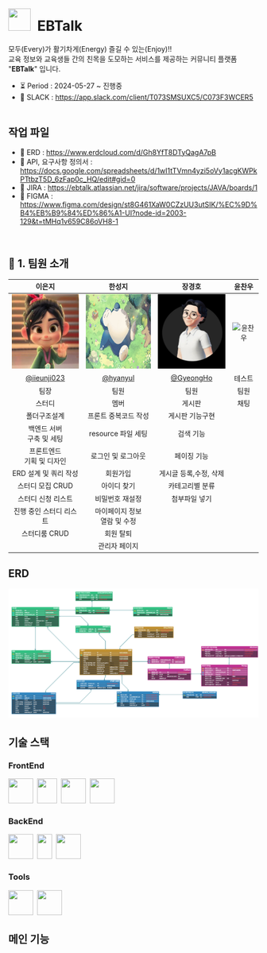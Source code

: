 # <span><img src="https://encrypted-tbn0.gstatic.com/images?q=tbn:ANd9GcSZXXp11_H9PYBr4UozCdKJZrflnJsKzezoOQ&s" width="45" height="45"/></span>&nbsp; EBTalk

모두(Every)가 활기차게(Energy) 즐길 수 있는(Enjoy)!! <br>
교육 정보와 교육생들 간의 친목을 도모하는 서비스를 제공하는 커뮤니티 플랫폼 "**EBTalk**" 입니다.
* ⏳ Period : 2024-05-27 ~ 진행중
* 📑 SLACK : https://app.slack.com/client/T073SMSUXC5/C073F3WCER5
  <br><br>
## 작업 파일
* 📑 ERD : https://www.erdcloud.com/d/Gh8YfT8DTyQagA7pB
* 📑 API, 요구사항 정의서 : https://docs.google.com/spreadsheets/d/1wI1tTVmn4yzi5oVy1acgKWPkPTtbzT5D_6zFap0c_HQ/edit#gid=0
* 📑 JIRA : https://ebtalk.atlassian.net/jira/software/projects/JAVA/boards/1
* 📑 FIGMA : https://www.figma.com/design/st8G461XaW0CZzUU3utSIK/%EC%9D%B4%EB%B9%84%ED%86%A1-UI?node-id=2003-129&t=tMHq1v659C86oVH8-1

<br>

## 📢 1. 팀원 소개

|                                                              이은지                                                               |                                                                                            한성지                                                                                            |                                                                                장경호                                                                                 |    윤찬우     |
|:------------------------------------------------------------------------------------------------------------------------------:|:-----------------------------------------------------------------------------------------------------------------------------------------------------------------------------------------:|:------------------------------------------------------------------------------------------------------------------------------------------------------------------:|:----------:|
 |                                      <span><img src="https://raw.githubusercontent.com/pknu-java-ebtalk/ebtalk-backend-pjt/dev/src/main/resources/static/img/vanellopee.jpg" width="150" height="150"/></span>                                       | <span><img src="https://github.com/pknu-java-ebtalk/ebtalk-backend-pjt/blob/dev/src/main/resources/static/img/%EC%9E%A0%EB%A7%8C%EB%B3%B4.jpg?raw=true" width="150" height="150"/></span> | <span><img src="https://raw.githubusercontent.com/pknu-java-ebtalk/ebtalk-backend-pjt/dev/src/main/resources/static/img/jkh.jpg" width="150" height="150"/></span> |  ![윤찬우]()  |
|                                          [@iieunji023](https://github.com/iieunji023)                                          |                                                                          [@hyanyul](https://github.com/hyanyul)                                                                           |                                                            [@GyeongHo](https://github.com/GangGnagGnag)                                                            |    테스트     |
|                                                               팀장                                                               |                                                                                            팀원                                                                                             |                                                                                 팀원                                                                                 |     팀원     |
|                                                              스터디                                                               |                                                                                            멤버                                                                                             |                                                                                게시판                                                                                 |     채팅     |
|                                                             폴더구조설계                                                             |                                                                                        프론트 중복코드 작성                                                                                        |                                                                              게시판 기능구현                                                                              |            |
|                                                      백엔드 서버 <br/>구축 및 세팅                                                       |                                                                                      resource 파일 세팅                                                                                       |                                                                               검색 기능                                                                                |            |
|                                                      프론트엔드 <br/>기획 및 디자인                                                       |                                                                                        로그인 및 로그아웃                                                                                         |                                                                               페이징 기능                                                                               |            |
|                                                         ERD 설계 및 쿼리 작성                                                         |                                                                                           회원가입                                                                                            |                                                                           게시글 등록,수정, 삭제                                                                            |            |
|                                                          스터디 모집 CRUD                                                           |                                                                                          아이디 찾기                                                                                           |                                                                              카테고리별 분류                                                                              |            |
|                                                           스터디 신청 리스트                                                           |                                                                                         비밀번호 재설정                                                                                          |                                                                              첨부파일 넣기                                                                               |            |
|                                                         진행 중인 스터디 리스트                                                          |                                                                                   마이페이지 정보 <br/>열람 및 수정                                                                                   |                                                                                                                                                                    |            |
|                                                           스터디룸 CRUD                                                            |                                                                                           회원 탈퇴                                                                                           |                                                                                                                                                                    |            |
|                                                                                                                                |                                                                                          관리자 페이지                                                                                          |                                                                                                                                                                    |            |


## ERD
<img src="https://raw.githubusercontent.com/pknu-java-ebtalk/ebtalk-backend-pjt/dev/src/main/resources/static/img/erd.png" width="730">

## 기술 스택
### FrontEnd
<span><img src="https://upload.wikimedia.org/wikipedia/commons/thumb/6/61/HTML5_logo_and_wordmark.svg/220px-HTML5_logo_and_wordmark.svg.png" width="50" height="50"/></span>&nbsp;
<span><img src="https://upload.wikimedia.org/wikipedia/commons/thumb/d/d5/CSS3_logo_and_wordmark.svg/120px-CSS3_logo_and_wordmark.svg.png" width="40" height="50"/></span>&nbsp;
<span><img src="https://upload.wikimedia.org/wikipedia/commons/thumb/9/99/Unofficial_JavaScript_logo_2.svg/140px-Unofficial_JavaScript_logo_2.svg.png" width="50" height="50"/></span>&nbsp;
<span><img src="https://www.thymeleaf.org/images/thymeleaf.png" width="50" height="50"/></span>

### BackEnd
<span><img src="https://spring.io/img/logos/spring-initializr.svg" width="50" height="50"/></span>&nbsp;
<span><img src="https://i.namu.wiki/i/DKyi2030c9pVWBkxiiFO7ARkkvF01wQQhoMiC6G5cycwTh34B3hlKwUZCqROUfazvl7rB6qbuWRS96USIurXgkUmmFsB7-9-GhKP8Gxi3U_nBbhYsvf_U9-T_HuEhkfBTVtZCxE3UjxEc-rZfi0Xhw.svg" width="30" height="50"/></span>&nbsp;
<span><img src="https://i.namu.wiki/i/AA5R3P6DwX75_3nzNc6OuAsDgq4j6I4IkyzV45MmP_qhwbmWvORUAU2MmmXPWkygkVSKpOSdUxZhHiDzhqUyoS96rby2Mi_3vVx9YNc38jtWF_MkiUKUmkaBmS-QgrLRHZVgYYfAIqpjRLaEIyjFDA.svg" width="50" height="50"/></span>&nbsp;

### Tools
<span><img src="https://upload.wikimedia.org/wikipedia/commons/thumb/e/e9/Notion-logo.svg/100px-Notion-logo.svg.png" width="50" height="50"/></span>&nbsp;
<span><img src="https://avatars.githubusercontent.com/u/6911160?s=200&v=4" width="50" height="50"/></span>&nbsp;

## 메인 기능